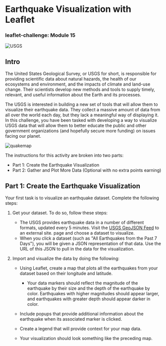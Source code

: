 # Earthquake Visualization with Leaflet
### leaflet-challenge: Module 15

![USGS](https://upload.wikimedia.org/wikipedia/commons/thumb/c/cd/USGS_logo.svg/1280px-USGS_logo.svg.png)

## Intro
The United States Geological Survey, or USGS for short, is responsible for providing scientific data about natural hazards, the health of our ecosystems and environment, and the impacts of climate and land-use change. Their scientists develop new methods and tools to supply timely, relevant, and useful information about the Earth and its processes.

The USGS is interested in building a new set of tools that will allow them to visualize their earthquake data. They collect a massive amount of data from all over the world each day, but they lack a meaningful way of displaying it. In this challenge, you have been tasked with developing a way to visualize USGS data that will allow them to better educate the public and other government organizations (and hopefully secure more funding) on issues facing our planet.

![quakemap](https://static.bc-edx.com/data/dl-1-2/m15/lms/img/2-BasicMap.jpg)

The instructions for this activity are broken into two parts:

- Part 1: Create the Earthquake Visualization
- Part 2: Gather and Plot More Data (Optional with no extra points earning)

## Part 1: Create the Earthquake Visualization

Your first task is to visualize an earthquake dataset. Complete the following steps:

1. Get your dataset. To do so, follow these steps:

    - The USGS provides earthquake data in a number of different formats, updated every 5 minutes. Visit the [USGS GeoJSON Feed](https://earthquake.usgs.gov/earthquakes/feed/v1.0/geojson.php) to an external site. page and choose a dataset to visualize. 
    - When you click a dataset (such as "All Earthquakes from the Past 7 Days"), you will be given a JSON representation of that data. Use the URL of this JSON to pull in the data for the visualization.

2. Import and visualize the data by doing the following:

    - Using Leaflet, create a map that plots all the earthquakes from your dataset based on their longitude and latitude.
        - Your data markers should reflect the magnitude of the earthquake by their size and the depth of the earthquake by color. Earthquakes with higher magnitudes should appear larger, and earthquakes with greater depth should appear darker in color.
    - Include popups that provide additional information about the earthquake when its associated marker is clicked.

    - Create a legend that will provide context for your map data.

    - Your visualization should look something like the preceding map.
